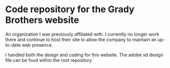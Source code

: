 # Code repository for the Grady Brothers website 
An organization I was previously affiliated with. I currently no longer work there and continue to host their site to allow the company to maintain an up-to-date web presence.

I handled both the design and coding for this website. The adobe xd design file can be foud within the root repository
